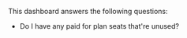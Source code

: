 This dashboard answers the following questions:

- Do I have any paid for plan seats that're unused?